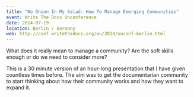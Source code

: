 ```yaml
---
title: "No Onion In My Salad: How To Manage Emerging Communities"
event: Write The Docs Unconference
date: 2014-07-19
location: Berlin / Germany
web: http://conf.writethedocs.org/eu/2014/unconf-berlin.html
---
```

What does it really mean to manage a community? Are the soft skills enough or do we need to consider more?

This is a 30 minute version of an hour-long presentation that I have given countless times before. The aim was to get the documentarian community to start thinking about how their community works and how they want to expand it.